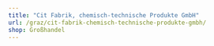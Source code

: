 ```yaml
---
title: "Cit Fabrik, chemisch-technische Produkte GmbH"
url: /graz/cit-fabrik-chemisch-technische-produkte-gmbh/
shop: Großhandel
---
```

